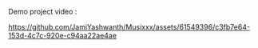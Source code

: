 Demo project video : 

https://github.com/JamiYashwanth/Musixxx/assets/61549396/c3fb7e64-153d-4c7c-920e-c94aa22ae4ae

